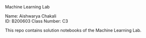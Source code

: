 Machine Learning Lab

Name: Aishwarya Chakali  
ID: B200603 
Class Number: C3  

This repo contains solution notebooks of the Machine Learning Lab.
